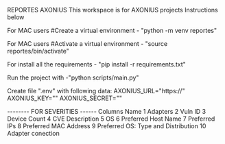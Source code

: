 
REPORTES AXONIUS
This workspace is for AXONIUS projects 
Instructions below

For MAC users #Create a virtual environment - "python -m venv reportes"

For MAC users #Activate a virtual environment - "source reportes/bin/activate"

For install all the requirements - "pip install -r requirements.txt"

Run the project with -"python scripts/main.py"

Create file ".env" with following data:
    AXONIUS_URL="https://<ip>"
    AXONIUS_KEY="<key>"
    AXONIUS_SECRET="<secret>"

-------- FOR SEVERITIES ------
Columns     Name
1           Adapters
2           Vuln ID
3           Device Count
4           CVE Description
5           OS
6           Preferred Host Name
7           Preferred IPs
8           Preferred MAC Address
9           Preferred OS: Type and Distribution
10          Adapter conection
